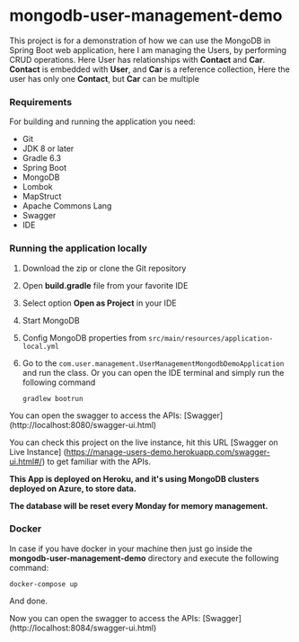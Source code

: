 # mongodb-user-management-demo
This project is for a demonstration of how we can use 
the MongoDB in Spring Boot web application, 
here I am managing the Users, by performing CRUD 
operations. Here User has relationships with 
**Contact** and **Car**. **Contact** is embedded 
with **User**, and **Car** is a reference collection, 
Here the user has only one **Contact**, but **Car** 
can be multiple 

### Requirements 
For building and running the application you need: 
* Git
* JDK 8 or later
* Gradle 6.3
* Spring Boot
* MongoDB
* Lombok
* MapStruct
* Apache Commons Lang
* Swagger
* IDE

### Running the application locally
1. Download the zip or clone the Git repository
2. Open **build.gradle** file from your favorite IDE
3. Select option **Open as Project** in your IDE
4. Start MongoDB
5. Config MongoDB properties from `src/main/resources/application-local.yml`
6. Go to the `com.user.management.UserManagementMongodbDemoApplication` and run the class.
Or you can open the IDE terminal and simply run the following command
                
       gradlew bootrun

You can open the swagger to access the APIs: 
[Swagger] (http://localhost:8080/swagger-ui.html)

You can check this project on the live instance, 
hit this URL [Swagger on Live Instance] 
(https://manage-users-demo.herokuapp.com/swagger-ui.html#/) 
to get familiar with the APIs.

**This App is deployed on Heroku, and it's using 
MongoDB clusters deployed on Azure, to store data.**

**The database will be reset every Monday for 
memory management.**

### Docker
In case if you have docker in your machine then just go inside 
the **mongodb-user-management-demo** directory and execute the 
following command:

    docker-compose up
    
And done.

Now you can open the swagger to access the APIs: 
[Swagger] (http://localhost:8084/swagger-ui.html)